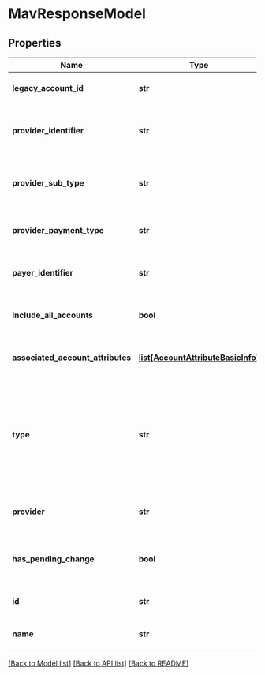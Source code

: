 # MavResponseModel

## Properties
Name | Type | Description | Notes
------------ | ------------- | ------------- | -------------
**legacy_account_id** | **str** | The legacy account&#39;s ID. | [optional] 
**provider_identifier** | **str** | The account&#39;s cloud provider identifier. | [optional] 
**provider_sub_type** | **str** | The account&#39;s cloud provider sub-type. | [optional] 
**provider_payment_type** | **str** | The account&#39;s payment model. | [optional] 
**payer_identifier** | **str** | The account&#39;s payer identifier. | [optional] 
**include_all_accounts** | **bool** | If true, the MAV includes all accounts. | [optional] 
**associated_account_attributes** | [**list[AccountAttributeBasicInfo]**](AccountAttributeBasicInfo.md) | List of associated account attributes. | [optional] 
**type** | **str** | The account group&#39;s type. Valid types are General, Group, and MAV. This property supports: sorting. | [optional] 
**provider** | **str** | The account&#39;s cloud provider. | [optional] 
**has_pending_change** | **bool** | True if the account has a pending change. | [optional] 
**id** | **str** | The account&#39;s ID. | [optional] 
**name** | **str** | The account&#39;s name. | [optional] 

[[Back to Model list]](../README.md#documentation-for-models) [[Back to API list]](../README.md#documentation-for-api-endpoints) [[Back to README]](../README.md)


